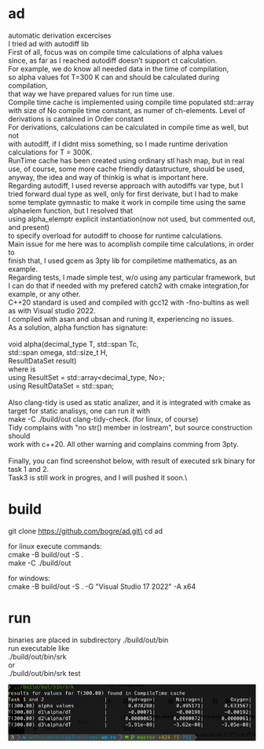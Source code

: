 # ad
automatic derivation excercises\
I tried ad with autodiff lib\
First of all, focus was on compile time calculations of alpha values\
since, as far as I reached autodiff doesn't support ct calculation.\
For example, we do know all needed data in the time of compilation,\
so alpha values fot T=300 K can and should be calculated during compilation,\
that way we have prepared values for run time use.\
Compile time cache is implemented using compile time populated std::array with
size of No compile time constant, as numer of ch-elements. Level of derivations is cantained in Order
constant\
For derivations, calculations can be calculated in compile time as well, but not\
with autodiff, if I didnt miss something, so I made runtime derivation calculations for T = 300K.\
RunTime cache has been created using ordinary stl hash map, but in real\
use, of course, some more cache friendly datastructure, should be used,\
anyway, the idea and way of thinkig is what is important here.\
Regarding autodiff, I used reverse approach with autodiffs var type, but I tried
forward dual type as well, only for first derivate, but I had to make some
template gymnastic to make it work in compile time using the same alphaelem function, but I resolved that\
using alpha_elemptr explicit instantiation(now not used, but commented out, and present)\
to specify overload for autodiff to choose for runtime calculations.\
Main issue for me here was to acomplish compile time calculations, in order to\
finish that, I used gcem as 3pty lib for compiletime mathematics, as an example.\
Regarding tests, I made simple test, w/o using any particular framework, but
I can do that if needed with my prefered catch2 with cmake integration,for example, or any other.\
C++20 standard is used and compiled with gcc12 with -fno-bultins as well as with Visual studio 2022.\
I compiled with asan and ubsan and runing it, experiencing no issues.\
As a solution, alpha function has signature:\
\
void alpha(decimal_type T, std::span<const decimal_type> Tc,\
           std::span<const decimal_type> omega, std::size_t H,\
           ResultDataSet result)\
where is\
using ResultSet = std::array<decimal_type, No>;\
using ResultDataSet = std::span<ResultSet>;\
\
Also clang-tidy is used as static analizer, and it is integrated with cmake as\
target for static analisys, one can run it with\
make -C ./build/out clang-tidy-check. (for linux, of course)\
Tidy complains with "no str() member in iostream", but source construction should\
work with c++20. All other warning and complains comming from 3pty.\
\
Finally, you can find screenshot below, with result of executed srk binary for\
task 1 and 2.\
Task3 is still work in progres, and I will pushed it soon.\
# build
git clone https://github.com/bogre/ad.git\
cd ad

for linux execute commands:\
cmake -B build/out -S .\
make -C ./build/out

for windows:\
cmake -B build/out -S . -G "Visual Studio 17 2022" -A x64
# run
binaries are placed in subdirectory ./build/out/bin\
run executable like\
./build/out/bin/srk\
or\
./build/out/bin/srk test

![results for task 1 and 2](./rc/task1and2.png?raw=true "run on linux")
